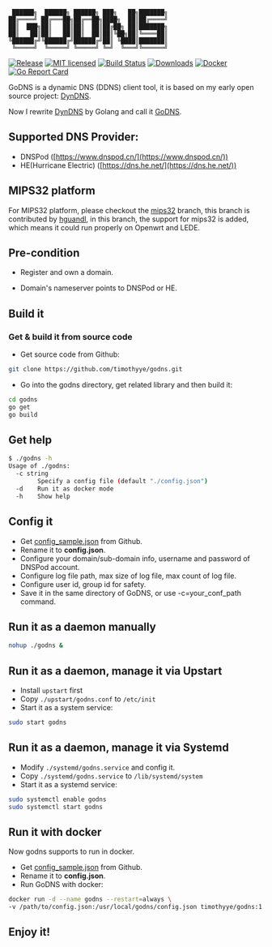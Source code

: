 ```text
 ██████╗  ██████╗ ██████╗ ███╗   ██╗███████╗
██╔════╝ ██╔═══██╗██╔══██╗████╗  ██║██╔════╝
██║  ███╗██║   ██║██║  ██║██╔██╗ ██║███████╗
██║   ██║██║   ██║██║  ██║██║╚██╗██║╚════██║
╚██████╔╝╚██████╔╝██████╔╝██║ ╚████║███████║
 ╚═════╝  ╚═════╝ ╚═════╝ ╚═╝  ╚═══╝╚══════╝
 ```

[![Release][7]][8] [![MIT licensed][9]][10] [![Build Status][1]][2] [![Downloads][5]][6] [![Docker][3]][4] [![Go Report Card][11]][12]

[1]: https://travis-ci.org/TimothyYe/godns.svg?branch=master
[2]: https://travis-ci.org/TimothyYe/godns
[3]: https://images.microbadger.com/badges/image/timothyye/godns.svg
[4]: https://microbadger.com/images/timothyye/godns
[5]: https://img.shields.io/badge/downloads-1.95MB-brightgreen.svg
[6]: https://github.com/TimothyYe/godns/releases
[7]: https://img.shields.io/badge/release-v1.2-brightgreen.svg
[8]: https://github.com/TimothyYe/godns/releases
[9]: https://img.shields.io/badge/license-Apache-blue.svg
[10]: LICENSE
[11]: https://goreportcard.com/badge/github.com/timothyye/godns
[12]: https://goreportcard.com/report/github.com/timothyye/godns

GoDNS is a dynamic DNS (DDNS) client tool, it is based on my early open source project: [DynDNS](https://github.com/TimothyYe/DynDNS). 

Now I rewrite [DynDNS](https://github.com/TimothyYe/DynDNS) by Golang and call it [GoDNS](https://github.com/TimothyYe/godns).

## Supported DNS Provider:
* DNSPod ([https://www.dnspod.cn/](https://www.dnspod.cn/))
* HE(Hurricane Electric) ([https://dns.he.net/](https://dns.he.net/))

## MIPS32 platform

For MIPS32 platform, please checkout the [mips32](https://github.com/TimothyYe/godns/tree/mips32) branch, this branch is contributed by [hguandl](https://github.com/hguandl), in this branch, the support for mips32 is added, which means it could run properly on Openwrt and LEDE.

## Pre-condition

* Register and own a domain.

* Domain's nameserver points to DNSPod or HE.

## Build it

### Get & build it from source code

* Get source code from Github:

```bash
git clone https://github.com/timothyye/godns.git
```
* Go into the godns directory, get related library and then build it:

```bash
cd godns
go get
go build
```

## Get help

```bash
$ ./godns -h
Usage of ./godns:
  -c string
        Specify a config file (default "./config.json")
  -d    Run it as docker mode
  -h    Show help
```

## Config it

* Get [config_sample.json](https://github.com/timothyye/godns/blob/master/config_sample.json) from Github.
* Rename it to **config.json**.
* Configure your domain/sub-domain info, username and password of DNSPod account.
* Configure log file path, max size of log file, max count of log file.
* Configure user id, group id for safety.
* Save it in the same directory of GoDNS, or use -c=your_conf_path command.

## Run it as a daemon manually

```bash
nohup ./godns &
```

## Run it as a daemon, manage it via Upstart

* Install `upstart` first
* Copy `./upstart/godns.conf` to `/etc/init`
* Start it as a system service:

```bash
sudo start godns
```

## Run it as a daemon, manage it via Systemd

* Modify `./systemd/godns.service` and config it.
* Copy `./systemd/godns.service` to `/lib/systemd/system`
* Start it as a systemd service:

```bash
sudo systemctl enable godns
sudo systemctl start godns
```

## Run it with docker

Now godns supports to run in docker.

* Get [config_sample.json](https://github.com/timothyye/godns/blob/master/config_sample.json) from Github.
* Rename it to **config.json**.
* Run GoDNS with docker:

```bash
docker run -d --name godns --restart=always \
-v /path/to/config.json:/usr/local/godns/config.json timothyye/godns:1.2
```

## Enjoy it!
